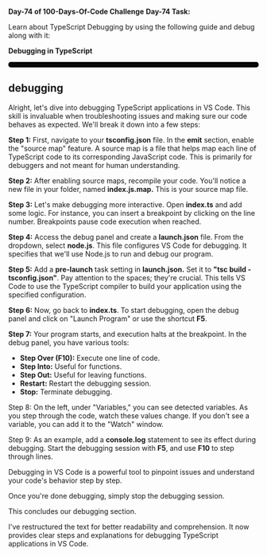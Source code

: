**Day-74 of 100-Days-Of-Code Challenge**
**Day-74 Task:**

Learn about TypeScript Debugging by using the following guide and debug along with it:

**Debugging in TypeScript**
<hr style= "border: 5px solid black; border-radius: 5px;">

**debugging**
---
Alright, let's dive into debugging TypeScript applications in VS Code. This skill is invaluable when troubleshooting issues and making sure our code behaves as expected. We'll break it down into a few steps:

**Step 1:** First, navigate to your **tsconfig.json** file. In the **emit** section, enable the "source map" feature. A source map is a file that helps map each line of TypeScript code to its corresponding JavaScript code. This is primarily for debuggers and not meant for human understanding.

**Step 2:** After enabling source maps, recompile your code. You'll notice a new file in your folder, named **index.js.map.** This is your source map file.

**Step 3:** Let's make debugging more interactive. Open **index.ts** and add some logic. For instance, you can insert a breakpoint by clicking on the line number. Breakpoints pause code execution when reached.

**Step 4:** Access the debug panel and create a **launch.json** file. From the dropdown, select **node.js**. This file configures VS Code for debugging. It specifies that we'll use Node.js to run and debug our program.

**Step 5:** Add a **pre-launch** task setting in **launch.json.** Set it to **"tsc build - tsconfig.json"**. Pay attention to the spaces; they're crucial. This tells VS Code to use the TypeScript compiler to build your application using the specified configuration.

**Step 6:** Now, go back to **index.ts**. To start debugging, open the debug panel and click on "Launch Program" or use the shortcut **F5**.

**Step 7:** Your program starts, and execution halts at the breakpoint. In the debug panel, you have various tools:

- **Step Over (F10):** Execute one line of code.
- **Step Into:** Useful for functions.
- **Step Out:** Useful for leaving functions.
- **Restart:** Restart the debugging session.
- **Stop:** Terminate debugging.

Step 8: On the left, under "Variables," you can see detected variables. As you step through the code, watch these values change. If you don't see a variable, you can add it to the "Watch" window.

Step 9: As an example, add a **console.log** statement to see its effect during debugging. Start the debugging session with **F5**, and use **F10** to step through lines.

Debugging in VS Code is a powerful tool to pinpoint issues and understand your code's behavior step by step.

Once you're done debugging, simply stop the debugging session.

This concludes our debugging section.

I've restructured the text for better readability and comprehension. It now provides clear steps and explanations for debugging TypeScript applications in VS Code.